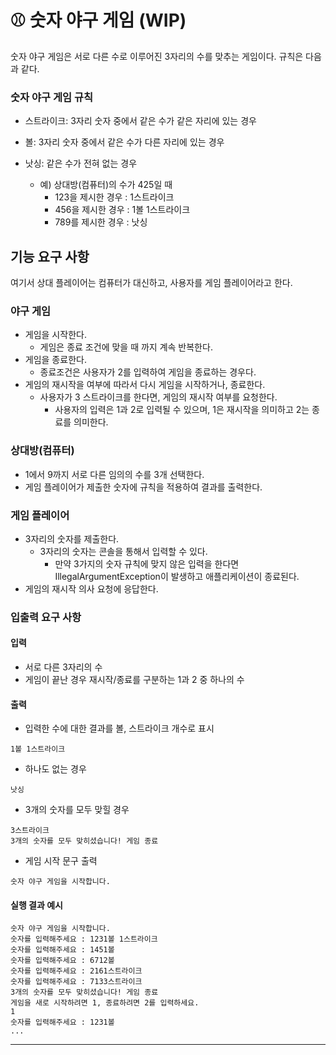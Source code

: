 # ⚾️ 숫자 야구 게임 (WIP)

숫자 야구 게임은 서로 다른 수로 이루어진 3자리의 수를 맞추는 게임이다.
규칙은 다음과 같다.

### 숫자 야구 게임 규칙

- 스트라이크: 3자리 숫자 중에서 같은 수가 같은 자리에 있는 경우
- 볼: 3자리 숫자 중에서 같은 수가 다른 자리에 있는 경우
- 낫싱: 같은 수가 전혀 없는 경우

    - 예) 상대방(컴퓨터)의 수가 425일 때
        - 123을 제시한 경우 : 1스트라이크
        - 456을 제시한 경우 : 1볼 1스트라이크
        - 789를 제시한 경우 : 낫싱

## 기능 요구 사항

여기서 상대 플레이어는 컴퓨터가 대신하고, 사용자를 게임 플레이어라고 한다.

### 야구 게임
- 게임을 시작한다.
    - 게임은 종료 조건에 맞을 때 까지 계속 반복한다.
- 게임을 종료한다.
    - 종료조건은 사용자가 2를 입력하여 게임을 종료하는 경우다.
- 게임의 재시작을 여부에 따라서 다시 게임을 시작하거나, 종료한다.
    - 사용자가 3 스트라이크를 한다면, 게임의 재시작 여부를 요청한다.
        - 사용자의 입력은 1과 2로 입력될 수 있으며, 1은 재시작을 의미하고 2는 종료를 의미한다.

### 상대방(컴퓨터)
- 1에서 9까지 서로 다른 임의의 수를 3개 선택한다.
- 게임 플레이어가 제출한 숫자에 규칙을 적용하여 결과를 출력한다.

### 게임 플레이어
- 3자리의 숫자를 제출한다.
    - 3자리의 숫자는 콘솔을 통해서 입력할 수 있다.
        - 만약 3가지의 숫자 규칙에 맞지 않은 입력을 한다면 IllegalArgumentException이 발생하고 애플리케이션이 종료된다.
- 게임의 재시작 의사 요청에 응답한다.

### 입출력 요구 사항

#### 입력

- 서로 다른 3자리의 수
- 게임이 끝난 경우 재시작/종료를 구분하는 1과 2 중 하나의 수

#### 출력

- 입력한 수에 대한 결과를 볼, 스트라이크 개수로 표시

```  
1볼 1스트라이크  
```  

- 하나도 없는 경우

```  
낫싱  
```  

- 3개의 숫자를 모두 맞힐 경우

```  
3스트라이크  
3개의 숫자를 모두 맞히셨습니다! 게임 종료  
```  

- 게임 시작 문구 출력

```  
숫자 야구 게임을 시작합니다.  
```  

#### 실행 결과 예시

```  
숫자 야구 게임을 시작합니다.  
숫자를 입력해주세요 : 1231볼 1스트라이크  
숫자를 입력해주세요 : 1451볼  
숫자를 입력해주세요 : 6712볼  
숫자를 입력해주세요 : 2161스트라이크  
숫자를 입력해주세요 : 7133스트라이크  
3개의 숫자를 모두 맞히셨습니다! 게임 종료  
게임을 새로 시작하려면 1, 종료하려면 2를 입력하세요.  
1  
숫자를 입력해주세요 : 1231볼  
...  
```  
  
---
